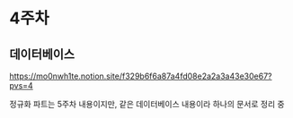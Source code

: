 # 4주차
## 데이터베이스
https://mo0nwh1te.notion.site/f329b6f6a87a4fd08e2a2a3a43e30e67?pvs=4

정규화 파트는 5주차 내용이지만, 같은 데이터베이스 내용이라 하나의 문서로 정리 중